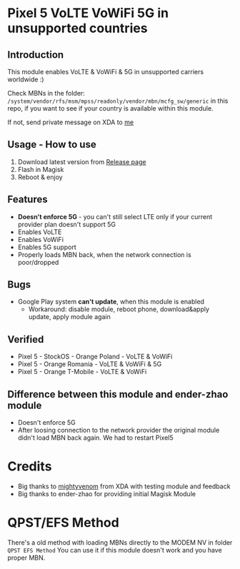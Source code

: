 # Pixel 5 VoLTE VoWiFi 5G in unsupported countries
## Introduction
This module enables VoLTE & VoWiFi & 5G in unsupported carriers worldwide :)

Check MBNs in the folder: `/system/vendor/rfs/msm/mpss/readonly/vendor/mbn/mcfg_sw/generic` in this repo, if you want to see if your country is available within this module.

If not, send private message on XDA to [me](https://forum.xda-developers.com/m/vortuks.5945472/)

## Usage - How to use
1. Download latest version from [Release page](https://github.com/stanislawrogasik/Pixel5-VoLTE-VoWiFi/releases)
2. Flash in Magisk
3. Reboot & enjoy 

## Features
- **Doesn't enforce 5G** - you can't still select LTE only if your current provider plan doesn't support 5G
- Enables VoLTE
- Enables VoWiFi
- Enables 5G support
- Properly loads MBN back, when the network connection is poor/dropped

## Bugs
- Google Play system **can't update**, when this module is enabled
    - Workaround: disable module, reboot phone, download&apply update, apply module again

## Verified
- Pixel 5 - StockOS - Orange Poland - VoLTE & VoWiFi
- Pixel 5 - Orange Romania - VoLTE & VoWiFi & 5G
- Pixel 5 - Orange T-Mobile - VoLTE & VoWiFi

## Difference between this module and ender-zhao module
- Doesn't enforce 5G
- After loosing connection to the network provider the original module didn't load MBN back again. We had to restart Pixel5

# Credits
- Big thanks to [mightyvenom](https://forum.xda-developers.com/m/mightyvenom.4163960/) from XDA with testing module and feedback
- Big thanks to ender-zhao for providing initial Magisk Module

# QPST/EFS Method
There's a old method with loading MBNs directly to the MODEM NV in folder `QPST EFS Method`
You can use it if this module doesn't work and you have proper MBN.
